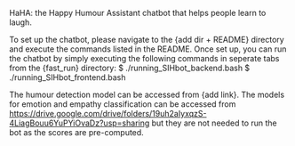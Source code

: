 HaHA: the Happy Humour Assistant chatbot that helps people learn to laugh.

To set up the chatbot, please navigate to the {add dir + README} directory and execute the commands listed in the README.
Once set up, you can run the chatbot by simply executing the following commands in seperate tabs from the {fast_run} directory:
$ ./running_SIHbot_backend.bash
$ ./running_SIHbot_frontend.bash

The humour detection model can be accessed from {add link}.
The models for emotion and empathy classification can be accessed from https://drive.google.com/drive/folders/19uh2aIyxqzS-4LiagBouu6YuPYiOvaDz?usp=sharing but they are not needed to run the bot as the scores are pre-computed.
